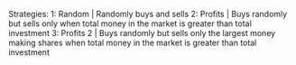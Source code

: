 Strategies:
1: Random    | Randomly buys and sells
2: Profits   | Buys randomly but sells only when total money in the market is greater than total investment
3: Profits 2 | Buys randomly but sells only the largest money making shares when total money in the market is greater than total investment
